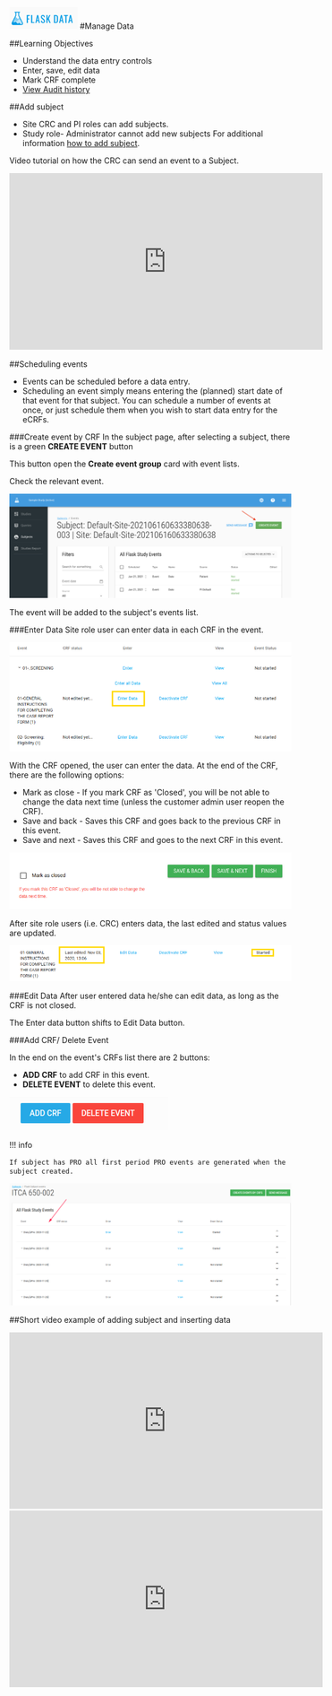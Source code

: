 <a href="https://www.flaskdata.io">![Screenshot](img/flaskdata_logo.PNG)</a>
#Manage Data

##Learning Objectives
* Understand the data entry controls
* Enter, save, edit data
* Mark CRF complete
* [View Audit history](./manage_forms.md#hamburger)

##Add subject
* Site CRC and PI roles can add subjects.
* Study role- Administrator cannot add new subjects
For additional information [how to add subject](./manage_subjects.md#add-subject).

Video tutorial on how the CRC can send an event to a Subject.

<iframe width="560" height="315" src="https://www.youtube.com/embed/zTolyUgMM7c" title="YouTube video player" frameborder="0" allow="accelerometer; autoplay; clipboard-write; encrypted-media; gyroscope; picture-in-picture" allowfullscreen></iframe>



##Scheduling events
* Events can be scheduled before a data entry.
* Scheduling an event simply means entering the (planned) start date of that event for that subject. 
  You can schedule a number of events at once, or just schedule them when you wish to start data entry for the eCRFs.
  
###Create event by CRF
In the subject page, after selecting a subject, there is a green **CREATE EVENT** button
  
This button open the **Create event group** card with event lists.
  
Check the relevant event.
  
![Screenshot](img/newManageData/subeventCreateEvent.png)
  
The event will be added to the subject's events list.
  
###Enter Data
Site role user can enter data in each CRF in the event.
  
![Screenshot](img/subjects/subject_flask_events_enter_data.PNG)

With the CRF opened, the user can enter the data. At the end of the CRF, there are the following options:

* Mark as close - If you mark CRF as 'Closed', you will be not able to change the data next time (unless the customer admin user reopen the CRF).
* Save and back - Saves this CRF and goes back to the previous CRF in this event.
* Save and next - Saves this CRF and goes to the next CRF in this event.
  
![Screenshot](img/subjects/flaks_events_enter_crf_data.PNG)

After site role users (i.e. CRC) enters data, the last edited and status values are updated.
  
![Screenshot](img/subjects/flask_event_last_edited.PNG)
   
###Edit Data
After user entered data he/she can edit data, as long as the CRF is not closed.

The Enter data button shifts to Edit Data button.

###Add CRF/ Delete Event

In the end on the event's CRFs list there are 2 buttons:
  
* **ADD CRF** to add CRF in this event.
* **DELETE EVENT** to delete this event.
  
![Screenshot](img/subjects/flask_events_delete_event.PNG)
  
!!! info
 
    If subject has PRO all first period PRO events are generated when the subject created.
    
   ![Screenshot](img/subjects/flask_events_pro.PNG)

##Short video example of adding subject and inserting data

<iframe width="560" height="315" src="https://www.youtube.com/embed/tTwSPX_E6co" title="YouTube video player" frameborder="0" allow="accelerometer; autoplay; clipboard-write; encrypted-media; gyroscope; picture-in-picture" allowfullscreen></iframe>

<iframe width="560" height="315" src="https://www.youtube.com/embed/inO37AKVM5Y" title="YouTube video player" frameborder="0" allow="accelerometer; autoplay; clipboard-write; encrypted-media; gyroscope; picture-in-picture" allowfullscreen></iframe>

